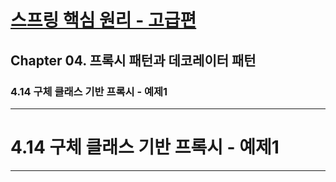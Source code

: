 # <a href = "../README.md" target="_blank">스프링 핵심 원리 - 고급편</a>
## Chapter 04. 프록시 패턴과 데코레이터 패턴
### 4.14 구체 클래스 기반 프록시 - 예제1


---

# 4.14 구체 클래스 기반 프록시 - 예제1

---
